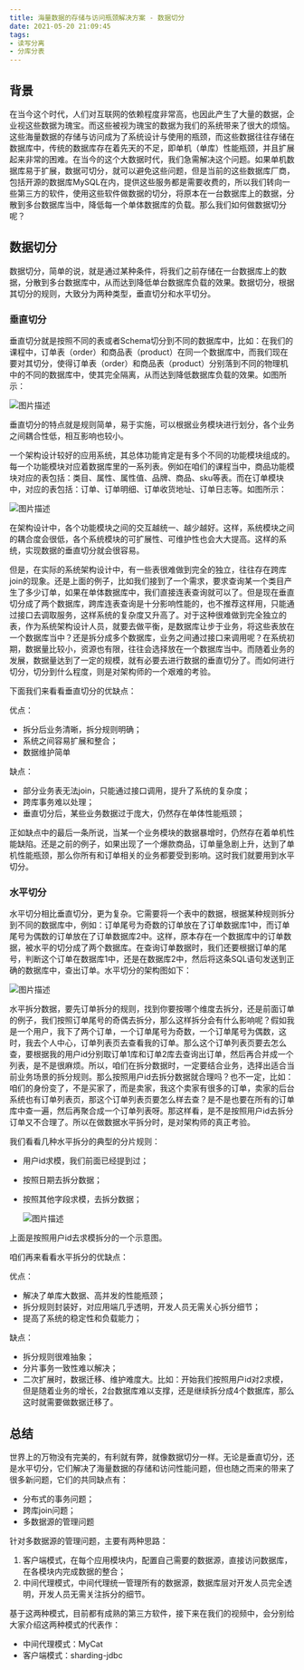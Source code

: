 ```yaml
---
title: 海量数据的存储与访问瓶颈解决方案 - 数据切分
date: 2021-05-20 21:09:45
tags:
- 读写分离
- 分库分表
---
```


## 背景

在当今这个时代，人们对互联网的依赖程度非常高，也因此产生了大量的数据，企业视这些数据为瑰宝。而这些被视为瑰宝的数据为我们的系统带来了很大的烦恼。这些海量数据的存储与访问成为了系统设计与使用的瓶颈，而这些数据往往存储在数据库中，传统的数据库存在着先天的不足，即单机（单库）性能瓶颈，并且扩展起来非常的困难。在当今的这个大数据时代，我们急需解决这个问题。如果单机数据库易于扩展，数据可切分，就可以避免这些问题，但是当前的这些数据库厂商，包括开源的数据库MySQL在内，提供这些服务都是需要收费的，所以我们转向一些第三方的软件，使用这些软件做数据的切分，将原本在一台数据库上的数据，分散到多台数据库当中，降低每一个单体数据库的负载。那么我们如何做数据切分呢？

<!-- more -->

## 数据切分

数据切分，简单的说，就是通过某种条件，将我们之前存储在一台数据库上的数据，分散到多台数据库中，从而达到降低单台数据库负载的效果。数据切分，根据其切分的规则，大致分为两种类型，垂直切分和水平切分。

### 垂直切分

垂直切分就是按照不同的表或者Schema切分到不同的数据库中，比如：在我们的课程中，订单表（order）和商品表（product）在同一个数据库中，而我们现在要对其切分，使得订单表（order）和商品表（product）分别落到不同的物理机中的不同的数据库中，使其完全隔离，从而达到降低数据库负载的效果。如图所示：

![图片描述](https://gitee.com/littlefxc/oss/raw/master/images/5df98f83095fac1e06150519.png)



垂直切分的特点就是规则简单，易于实施，可以根据业务模块进行划分，各个业务之间耦合性低，相互影响也较小。

一个架构设计较好的应用系统，其总体功能肯定是有多个不同的功能模块组成的。每一个功能模块对应着数据库里的一系列表。例如在咱们的课程当中，商品功能模块对应的表包括：类目、属性、属性值、品牌、商品、sku等表。而在订单模块中，对应的表包括：订单、订单明细、订单收货地址、订单日志等。如图所示：

![图片描述](https://gitee.com/littlefxc/oss/raw/master/images/5df98fd70918ff9505720593.png)



在架构设计中，各个功能模块之间的交互越统一、越少越好。这样，系统模块之间的耦合度会很低，各个系统模块的可扩展性、可维护性也会大大提高。这样的系统，实现数据的垂直切分就会很容易。

但是，在实际的系统架构设计中，有一些表很难做到完全的独立，往往存在跨库join的现象。还是上面的例子，比如我们接到了一个需求，要求查询某一个类目产生了多少订单，如果在单体数据库中，我们直接连表查询就可以了。但是现在垂直切分成了两个数据库，跨库连表查询是十分影响性能的，也不推荐这样用，只能通过接口去调取服务，这样系统的复杂度又升高了。对于这种很难做到完全独立的表，作为系统架构设计人员，就要去做平衡，是数据库让步于业务，将这些表放在一个数据库当中？还是拆分成多个数据库，业务之间通过接口来调用呢？在系统初期，数据量比较小，资源也有限，往往会选择放在一个数据库当中。而随着业务的发展，数据量达到了一定的规模，就有必要去进行数据的垂直切分了。而如何进行切分，切分到什么程度，则是对架构师的一个艰难的考验。

下面我们来看看垂直切分的优缺点：

优点：

- 拆分后业务清晰，拆分规则明确；
- 系统之间容易扩展和整合；
- 数据维护简单

缺点：

- 部分业务表无法join，只能通过接口调用，提升了系统的复杂度；
- 跨库事务难以处理；
- 垂直切分后，某些业务数据过于庞大，仍然存在单体性能瓶颈；

正如缺点中的最后一条所说，当某一个业务模块的数据暴增时，仍然存在着单机性能缺陷。还是之前的例子，如果出现了一个爆款商品，订单量急剧上升，达到了单机性能瓶颈，那么你所有和订单相关的业务都要受到影响。这时我们就要用到水平切分。

### 水平切分

水平切分相比垂直切分，更为复杂。它需要将一个表中的数据，根据某种规则拆分到不同的数据库中，例如：订单尾号为奇数的订单放在了订单数据库1中，而订单尾号为偶数的订单放在了订单数据库2中。这样，原本存在一个数据库中的订单数据，被水平的切分成了两个数据库。在查询订单数据时，我们还要根据订单的尾号，判断这个订单在数据库1中，还是在数据库2中，然后将这条SQL语句发送到正确的数据库中，查出订单。水平切分的架构图如下：

![图片描述](https://gitee.com/littlefxc/oss/raw/master/images/5df98ff209eb4fc605460581.png)



水平拆分数据，要先订单拆分的规则，找到你要按哪个维度去拆分，还是前面订单的例子，我们按照订单尾号的奇偶去拆分，那么这样拆分会有什么影响呢？假如我是一个用户，我下了两个订单，一个订单尾号为奇数，一个订单尾号为偶数，这时，我去个人中心，订单列表页去查看我的订单。那么这个订单列表页要去怎么查，要根据我的用户id分别取订单1库和订单2库去查询出订单，然后再合并成一个列表，是不是很麻烦。所以，咱们在拆分数据时，一定要结合业务，选择出适合当前业务场景的拆分规则。那么按照用户id去拆分数据就合理吗？也不一定，比如：咱们的身份变了，不是买家了，而是卖家，我这个卖家有很多的订单，卖家的后台系统也有订单列表页，那这个订单列表页要怎么样去查？是不是也要在所有的订单库中查一遍，然后再聚合成一个订单列表呀。那这样看，是不是按照用户id去拆分订单又不合理了。所以在做数据水平拆分时，是对架构师的真正考验。

我们看看几种水平拆分的典型的分片规则：

- 用户id求模，我们前面已经提到过；

- 按照日期去拆分数据；

- 按照其他字段求模，去拆分数据；

  ![图片描述](https://gitee.com/littlefxc/oss/raw/master/images/5df990110998744709370731.png)

上面是按照用户id去求模拆分的一个示意图。

咱们再来看看水平拆分的优缺点：

优点：

- 解决了单库大数据、高并发的性能瓶颈；
- 拆分规则封装好，对应用端几乎透明，开发人员无需关心拆分细节；
- 提高了系统的稳定性和负载能力；

缺点：

- 拆分规则很难抽象；
- 分片事务一致性难以解决；
- 二次扩展时，数据迁移、维护难度大。比如：开始我们按照用户id对2求模，但是随着业务的增长，2台数据库难以支撑，还是继续拆分成4个数据库，那么这时就需要做数据迁移了。

## 总结

世界上的万物没有完美的，有利就有弊，就像数据切分一样。无论是垂直切分，还是水平切分，它们解决了海量数据的存储和访问性能问题，但也随之而来的带来了很多新问题，它们的共同缺点有：

- 分布式的事务问题；
- 跨库join问题；
- 多数据源的管理问题

针对多数据源的管理问题，主要有两种思路：

1. 客户端模式，在每个应用模块内，配置自己需要的数据源，直接访问数据库，在各模块内完成数据的整合；
2. 中间代理模式，中间代理统一管理所有的数据源，数据库层对开发人员完全透明，开发人员无需关注拆分的细节。

基于这两种模式，目前都有成熟的第三方软件，接下来在我们的视频中，会分别给大家介绍这两种模式的代表作：

- 中间代理模式：MyCat
- 客户端模式：sharding-jdbc
